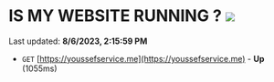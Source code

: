 # IS MY WEBSITE RUNNING ? [![](https://img.shields.io/static/v1?label=Sponsor&message=%E2%9D%A4&logo=GitHub&color=%23fe8e86)](https://github.com/sponsors/<username>)

Last updated: **8/6/2023, 2:15:59 PM**

- `GET` [https://youssefservice.me](https://youssefservice.me) - **Up** (1055ms)
